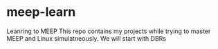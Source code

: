 # meep-learn
Leanring to MEEP
This repo contains my projects while trying to master MEEP and Linux simulatneously.
We will start with DBRs
